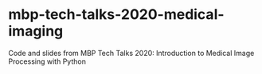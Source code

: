 # mbp-tech-talks-2020-medical-imaging
Code and slides from MBP Tech Talks 2020: Introduction to Medical Image Processing with Python
